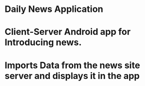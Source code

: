 # Daily News Application
# Client-Server Android app for Introducing news.
# Imports Data from the news site server and displays it in the app

